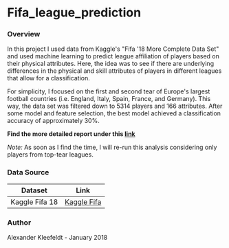# Fifa_league_prediction


### Overview

In this project I used data from Kaggle's "Fifa '18 More Complete Data Set" and used machine learning to predict league affiliation of players based on their physical attributes. Here, the idea was to see if there are underlying differences in the physical and skill attributes of players in different leagues that allow for a classification.

For simplicity, I focused on the first and second tear of Europe's largest football countries (i.e. England, Italy, Spain, France, and Germany). This way, the data set was filtered down to 5314 players and 166 attributes. After some model and feature selection, the best model achieved a classification accuracy of approximately 30%.

**Find the more detailed report under this [link](documents/Report.md)**


*Note:*  As soon as I find the time, I will re-run this analysis considering only players from top-tear leagues.

### Data Source

|Dataset|Link|
|---|---|
|Kaggle Fifa 18|[Kaggle Fifa](https://www.kaggle.com/kevinmh/fifa-18-more-complete-player-dataset/data)|

### Author

Alexander Kleefeldt - January 2018
